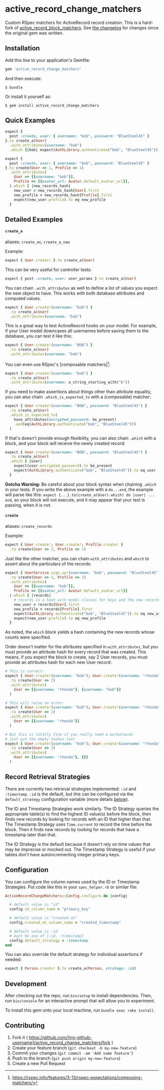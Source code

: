 # active_record_change_matchers

Custom RSpec matchers for ActiveRecord record creation.
This is a hard-fork of [active_record_block_matchers](https://github.com/nwallace/active_record_block_matchers). See [the changelog](CHANGELOG.md) for changes since the original gem was written.

## Installation

Add this line to your application's Gemfile:

```ruby
gem 'active_record_change_matchers'
```

And then execute:

    $ bundle

Or install it yourself as:

    $ gem install active_record_change_matchers

## Quick Examples

```ruby
expect {
  post :create, user: { username: "bob", password: "BlueSteel45" }
}.to create_a(User)
  .with_attributes(username: "bob")
  .which {|bob| expect(AuthLibrary.authenticate("bob", "BlueSteel45")).to eq bob }

expect {
  post :create, user: { username: "bob", password: "BlueSteel45" }
}.to create(User => 1, Profile => 1)
  .with_attributes(
    User => [{username: "bob"}],
    Profile => [{avatar_url: Avatar.default_avatar_url}],
  ).which { |new_records_hash|
    new_user = new_records_hash[User].first
    new_profile = new_records_hash[Profile].first
    expect(new_user.profile).to eq new_profile
  }
```

## Detailed Examples

#### `create_a`

aliases: `create_an`, `create_a_new`

Example:

```ruby
expect { User.create! }.to create_a(User)
```

This can be very useful for controller tests:

```ruby
expect { post :create, user: user_params }.to create_a(User)
```

You can chain `.with_attributes` as well to define a list of values you expect the new object to have.  This works with both database attributes and computed values.

```ruby
expect { User.create!(username: "bob") }
  .to create_a(User)
  .with_attributes(username: "bob")
```

This is a great way to test ActiveReocrd hooks on your model.  For example, if your User model downcases all usernames before saving them to the database, you can test it like this:

```ruby
expect { User.create!(username: "BOB") }
  .to create_a(User)
  .with_attributes(username: "bob")
```

You can even use RSpec's [composable matchers][^1]:

```ruby
expect { User.create!(username: "bob") }
  .to create_a(User)
  .with_attributes(username: a_string_starting_with("b"))
```

If you need to make assertions about things other than attribute equality, you can also chain `.which_is_expected_to` with a (composable) matcher:

```ruby
expect { User.create!(username: "BOB", password: "BlueSteel45") }
  .to create_a(User)
  .which_is_expected_to(
    have_attributes(encrypted_password: be_present)
    .and(eq(AuthLibrary.authenticate("bob", "BlueSteel45")))
  )
```

If that's doesn't provide enough flexibility, you can also chain `.which` with a block, and your block will receive the newly created record:

```ruby
expect { User.create!(username: "BOB", password: "BlueSteel45") }
  .to create_a(User)
  .which { |user|
    expect(user.encrypted_password).to be_present
    expect(AuthLibrary.authenticate("bob", "BlueSteel45")).to eq user
  }
```

**Gotcha Warning:** Be careful about your block syntax when chaining `.which` in your tests. If you write the above example with a `do...end`, the example will parse like this: `expect {...}.to(create_a(User).which) do |user| ... end`, so your block will not execute, and it may appear that your test is passing, when it is not.

#### `create`

aliases: `create_records`

Example:

```ruby
expect { User.create!; User.create!; Profile.create! }
  .to create(User => 2, Profile => 1)
```

Just like the other matcher, you can chain `with_attributes` and `which` to assert about the particulars of the records:

```ruby
expect { UserService.sign_up!(username: "bob", password: "BlueSteel45") }
  .to create(User => 1, Profile => 1)
  .with_attributes(
    User => [{username: "bob"}],
    Profile => [{avatar_url: Avatar.default_avatar_url}]
  ).which { |records|
    # records is a hash with model classes for keys and the new records for values
    new_user = records[User].first
    new_profile = records[Profile].first
    expect(AuthLibrary.authenticate("bob", "BlueSteel45")).to eq new_user
    expect(new_user.profile).to eq new_profile
  }
```

As noted, the `which` block yields a hash containing the new records whose counts were specified.

Order doesn't matter for the attributes specified in `with_attributes`, but you must provide an attribute hash for every record that was created. This means, if you expect the block to create, say 2 User records, you must provide an attributes hash for each new User record:

```ruby
# This is correct:
expect { User.create!(username: "bob"); User.create!(username: "rhonda") }
  .to create(User => 2)
  .with_attributes(
    User => [{username: "rhonda"}, {username: "bob"}]
  )

# This will raise an error:
expect { User.create!(username: "bob"); User.create!(username: "rhonda") }
  .to create(User => 2)
  .with_attributes(
    User => [{username: "rhonda"}]
  )

# But this is totally fine if you really need a workaround:
# Just put the empty hashes last
expect { User.create!(username: "bob"); User.create!(username: "rhonda") }
  .to create(User => 2)
  .with_attributes(
    User => [{username: "rhonda"}, {}]
  )
```

## Record Retrieval Strategies

There are currently two retrieval strategies implemented: `:id` and `:timestamp`. `:id` is the default, but this can be configured via the `default_strategy` configuration variable (more details [below](#configuration)).

The ID and Timestamp Strategies work similarly. The ID Strategy queries the appropriate table(s) to find the highest ID value(s) before the block, then finds new records by looking for records with an ID that higher than that. The Timestamp Strategy uses `Time.current` to record the time before the block. Then it finds new records by looking for records that have a timestamp later than that.

The ID Strategy is the default because it doesn't rely on time values that may be imprecise or mocked out. The Timestamp Strategy is useful if your tables don't have autoincrementing integer primary keys.

## Configuration

You can configure the column names used by the ID or Timestamp Strategies. Put code like this in your `spec_helper.rb` or similar file:

```ruby
ActiveRecordChangeMatchers::Config.configure do |config|

  # default value is "id"
  config.id_column_name = "primary_key"

  # default value is "created_at"
  config.created_at_column_name = "created_timestamp"

  # default value is :id
  # must be one of [:id, :timestamp]
  config.default_strategy = :timestamp
end
```

You can also override the default strategy for individual assertions if needed:

```ruby
expect { Person.create! }.to create_a(Person, strategy: :id)
```


## Development

After checking out the repo, run `bin/setup` to install dependencies. Then, run `bin/console` for an interactive prompt that will allow you to experiment.

To install this gem onto your local machine, run `bundle exec rake install`.

## Contributing

1. Fork it ( https://github.com/[my-github-username]/active_record_change_matchers/fork )
2. Create your feature branch (`git checkout -b my-new-feature`)
3. Commit your changes (`git commit -am 'Add some feature'`)
4. Push to the branch (`git push origin my-new-feature`)
5. Create a new Pull Request


[^1]: https://rspec.info/features/3-13/rspec-expectations/composing-matchers/
